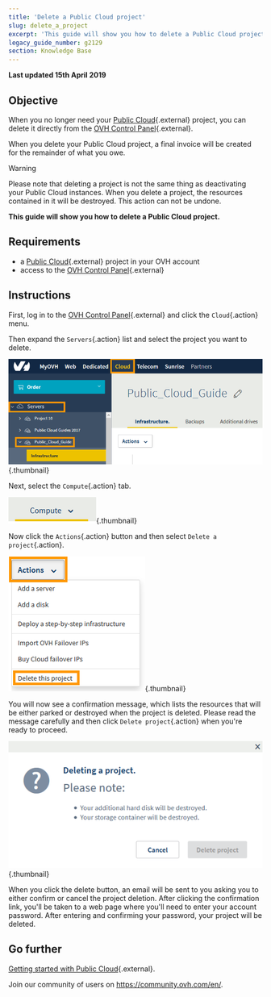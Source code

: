 ```yaml
---
title: 'Delete a Public Cloud project'
slug: delete_a_project
excerpt: 'This guide will show you how to delete a Public Cloud project'
legacy_guide_number: g2129
section: Knowledge Base
---
```


**Last updated 15th April 2019**

## Objective

When you no longer need your [Public Cloud](https://docs.ovh.com/gb/en/public-cloud/){.external} project, you can delete it directly from the [OVH Control Panel](https://www.ovh.com/auth/?action=gotomanager){.external}.

When you delete your Public Cloud project, a final invoice will be created for the remainder of what you owe.

> [!warning]
>
Please note that deleting a project is not the same thing as deactivating your Public Cloud instances. When you delete a project, the resources contained in it will be destroyed. This action can not be undone.
>


**This guide will show you how to delete a Public Cloud project.**

## Requirements

* a [Public Cloud](https://docs.ovh.com/gb/en/public-cloud/){.external} project in your OVH account
* access to the [OVH Control Panel](https://www.ovh.com/auth/?action=gotomanager){.external}

## Instructions

First, log in to the [OVH Control Panel](https://www.ovh.com/auth/?action=gotomanager){.external} and click the `Cloud`{.action} menu.

Then expand the `Servers`{.action} list and select the project you want to delete.

![cloud menu](images/delete-project-01.png){.thumbnail}

Next, select the `Compute`{.action} tab.

![compute tab](images/delete-project-02.png){.thumbnail}

Now click the `Actions`{.action} button and then select `Delete a project`{.action}.

![actions menu](images/delete-project-03.png){.thumbnail}

You will now see a confirmation message, which lists the resources that will be either parked or destroyed when the project is deleted. Please read the message carefully and then click `Delete project`{.action} when you're ready to proceed.

![confirmation message](images/delete-project-04.png){.thumbnail}

When you click the delete button, an email will be sent to you asking you to either confirm or cancel the project deletion. After clicking the confirmation link, you'll be taken to a web page where you'll need to enter your account password. After entering and confirming your password, your project will be deleted.

## Go further

[Getting started with Public Cloud](https://docs.ovh.com/gb/en/public-cloud/getting_started_with_public_cloud_logging_in_and_creating_a_project/){.external}.

Join our community of users on <https://community.ovh.com/en/>.

